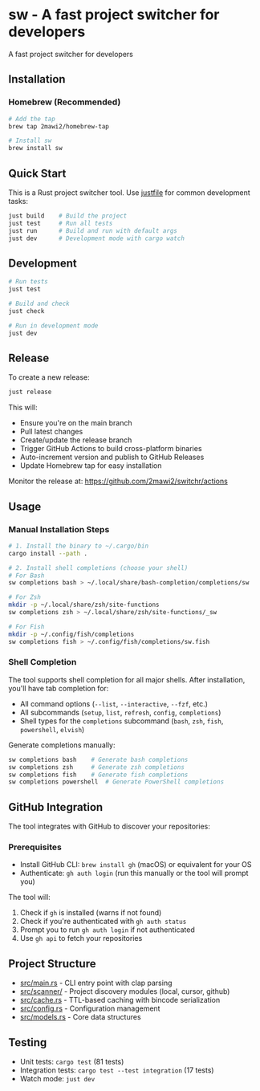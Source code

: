 # sw - A fast project switcher for developers

A fast project switcher for developers

## Installation

### Homebrew (Recommended)

```bash
# Add the tap
brew tap 2mawi2/homebrew-tap

# Install sw
brew install sw
```

## Quick Start
This is a Rust project switcher tool. Use [justfile](mdc:justfile) for common development tasks:

```bash
just build    # Build the project
just test     # Run all tests
just run      # Build and run with default args
just dev      # Development mode with cargo watch
```

## Development

```bash
# Run tests
just test

# Build and check
just check

# Run in development mode
just dev
```

## Release

To create a new release:

```bash
just release
```

This will:
- Ensure you're on the main branch
- Pull latest changes
- Create/update the release branch
- Trigger GitHub Actions to build cross-platform binaries
- Auto-increment version and publish to GitHub Releases
- Update Homebrew tap for easy installation

Monitor the release at: https://github.com/2mawi2/switchr/actions

## Usage

### Manual Installation Steps
```bash
# 1. Install the binary to ~/.cargo/bin
cargo install --path .

# 2. Install shell completions (choose your shell)
# For Bash
sw completions bash > ~/.local/share/bash-completion/completions/sw

# For Zsh  
mkdir -p ~/.local/share/zsh/site-functions
sw completions zsh > ~/.local/share/zsh/site-functions/_sw

# For Fish
mkdir -p ~/.config/fish/completions  
sw completions fish > ~/.config/fish/completions/sw.fish
```

### Shell Completion
The tool supports shell completion for all major shells. After installation, you'll have tab completion for:

- All command options (`--list`, `--interactive`, `--fzf`, etc.)
- All subcommands (`setup`, `list`, `refresh`, `config`, `completions`)
- Shell types for the `completions` subcommand (`bash`, `zsh`, `fish`, `powershell`, `elvish`)

Generate completions manually:
```bash
sw completions bash    # Generate bash completions
sw completions zsh     # Generate zsh completions  
sw completions fish    # Generate fish completions
sw completions powershell  # Generate PowerShell completions
```

## GitHub Integration
The tool integrates with GitHub to discover your repositories:

### Prerequisites
- Install GitHub CLI: `brew install gh` (macOS) or equivalent for your OS
- Authenticate: `gh auth login` (run this manually or the tool will prompt you)

The tool will:
1. Check if `gh` is installed (warns if not found)
2. Check if you're authenticated with `gh auth status`
3. Prompt you to run `gh auth login` if not authenticated
4. Use `gh api` to fetch your repositories 

## Project Structure
- [src/main.rs](mdc:src/main.rs) - CLI entry point with clap parsing
- [src/scanner/](mdc:src/scanner) - Project discovery modules (local, cursor, github)
- [src/cache.rs](mdc:src/cache.rs) - TTL-based caching with bincode serialization
- [src/config.rs](mdc:src/config.rs) - Configuration management
- [src/models.rs](mdc:src/models.rs) - Core data structures

## Testing
- Unit tests: `cargo test` (81 tests)
- Integration tests: `cargo test --test integration` (17 tests)
- Watch mode: `just dev` 
